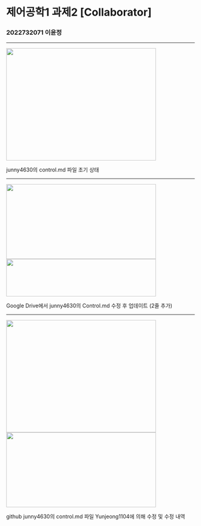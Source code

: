 # 제어공학1 과제2 [Collaborator]  
### 2022732071 이윤정

---
<img src="https://github.com/user-attachments/assets/1e32b288-9ce5-4afb-adfb-db681da98fd9" width="400" height="300"/>  

junny4630의 control.md 파일 초기 상태

---
<img src="https://github.com/user-attachments/assets/5de54aaa-b87e-4b54-bc33-3de7bdaebd9c" width="400" height="200"/>
<img src="https://github.com/user-attachments/assets/2cb98dae-da65-4ab7-8f87-9c4c47b87dbd" width="400" height="100"/>  

Google Drive에서 junny4630의 Control.md 수정 후 업데이트 (2줄 추가)

---
<img src="https://github.com/user-attachments/assets/59a91c56-7fe4-4808-ae48-892b4c9ce99d" width="400" height="300"/>  
<img src="https://github.com/user-attachments/assets/5cf3ff88-a335-4ee8-9672-6b1b8ecbf4da" width="400" height="200"/>  

github junny4630의 control.md 파일 Yunjeong1104에 의해 수정 및 수정 내역


